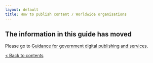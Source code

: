 ```yaml
---
layout: default
title: How to publish content / Worldwide organisations
---
```


## The information in this guide has moved

Please go to [Guidance for government digital publishing and services](https://www.gov.uk/government-digital-guidance/content-publishing).

[< Back to contents](http://alphagov.github.io/inside-government-admin-guide/)

